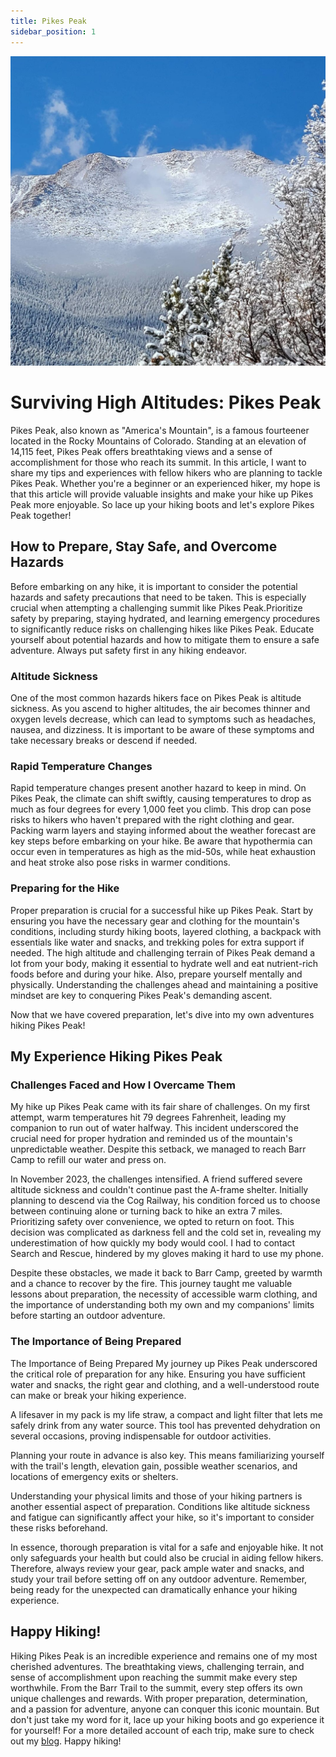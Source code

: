 ```yaml
---
title: Pikes Peak
sidebar_position: 1
---
```


![Pikes Peak](../../static/img/pikes_peak_snow.jpg)

# Surviving High Altitudes: Pikes Peak

Pikes Peak, also known as "America's Mountain", is a famous fourteener located in the Rocky Mountains of Colorado. Standing at an elevation of 14,115 feet, Pikes Peak offers breathtaking views and a sense of accomplishment for those who reach its summit. In this article, I want to share my tips and experiences with fellow hikers who are planning to tackle Pikes Peak. Whether you're a beginner or an experienced hiker, my hope is that this article will provide valuable insights and make your hike up Pikes Peak more enjoyable. So lace up your hiking boots and let's explore Pikes Peak together! 

## How to Prepare, Stay Safe, and Overcome Hazards
Before embarking on any hike, it is important to consider the potential hazards and safety precautions that need to be taken. This is especially crucial when attempting a challenging summit like Pikes Peak.Prioritize safety by preparing, staying hydrated, and learning emergency procedures to significantly reduce risks on challenging hikes like Pikes Peak. Educate yourself about potential hazards and how to mitigate them to ensure a safe adventure. Always put safety first in any hiking endeavor.

### Altitude Sickness
One of the most common hazards hikers face on Pikes Peak is altitude sickness. As you ascend to higher altitudes, the air becomes thinner and oxygen levels decrease, which can lead to symptoms such as headaches, nausea, and dizziness. It is important to be aware of these symptoms and take necessary breaks or descend if needed.

### Rapid Temperature Changes
Rapid temperature changes present another hazard to keep in mind. On Pikes Peak, the climate can shift swiftly, causing temperatures to drop as much as four degrees for every 1,000 feet you climb. This drop can pose risks to hikers who haven't prepared with the right clothing and gear. Packing warm layers and staying informed about the weather forecast are key steps before embarking on your hike. Be aware that hypothermia can occur even in temperatures as high as the mid-50s, while heat exhaustion and heat stroke also pose risks in warmer conditions.

### Preparing for the Hike
Proper preparation is crucial for a successful hike up Pikes Peak. Start by ensuring you have the necessary gear and clothing for the mountain's conditions, including sturdy hiking boots, layered clothing, a backpack with essentials like water and snacks, and trekking poles for extra support if needed. The high altitude and challenging terrain of Pikes Peak demand a lot from your body, making it essential to hydrate well and eat nutrient-rich foods before and during your hike. Also, prepare yourself mentally and physically. Understanding the challenges ahead and maintaining a positive mindset are key to conquering Pikes Peak's demanding ascent.

Now that we have covered preparation, let's dive into my own adventures hiking Pikes Peak!

## My Experience Hiking Pikes Peak

### Challenges Faced and How I Overcame Them
My hike up Pikes Peak came with its fair share of challenges. On my first attempt, warm temperatures hit 79 degrees Fahrenheit, leading my companion to run out of water halfway. This incident underscored the crucial need for proper hydration and reminded us of the mountain's unpredictable weather. Despite this setback, we managed to reach Barr Camp to refill our water and press on.

In November 2023, the challenges intensified. A friend suffered severe altitude sickness and couldn't continue past the A-frame shelter. Initially planning to descend via the Cog Railway, his condition forced us to choose between continuing alone or turning back to hike an extra 7 miles. Prioritizing safety over convenience, we opted to return on foot. This decision was complicated as darkness fell and the cold set in, revealing my underestimation of how quickly my body would cool. I had to contact Search and Rescue, hindered by my gloves making it hard to use my phone.

Despite these obstacles, we made it back to Barr Camp, greeted by warmth and a chance to recover by the fire. This journey taught me valuable lessons about preparation, the necessity of accessible warm clothing, and the importance of understanding both my own and my companions' limits before starting an outdoor adventure.

### The Importance of Being Prepared

The Importance of Being Prepared
My journey up Pikes Peak underscored the critical role of preparation for any hike. Ensuring you have sufficient water and snacks, the right gear and clothing, and a well-understood route can make or break your hiking experience.

A lifesaver in my pack is my life straw, a compact and light filter that lets me safely drink from any water source. This tool has prevented dehydration on several occasions, proving indispensable for outdoor activities.

Planning your route in advance is also key. This means familiarizing yourself with the trail's length, elevation gain, possible weather scenarios, and locations of emergency exits or shelters.

Understanding your physical limits and those of your hiking partners is another essential aspect of preparation. Conditions like altitude sickness and fatigue can significantly affect your hike, so it's important to consider these risks beforehand.

In essence, thorough preparation is vital for a safe and enjoyable hike. It not only safeguards your health but could also be crucial in aiding fellow hikers. Therefore, always review your gear, pack ample water and snacks, and study your trail before setting off on any outdoor adventure. Remember, being ready for the unexpected can dramatically enhance your hiking experience.

## Happy Hiking!
Hiking Pikes Peak is an incredible experience and remains one of my most cherished adventures. The breathtaking views, challenging terrain, and sense of accomplishment upon reaching the summit make every step worthwhile. From the Barr Trail to the summit, every step offers its own unique challenges and rewards. With proper preparation, determination, and a passion for adventure, anyone can conquer this iconic mountain. But don't just take my word for it, lace up your hiking boots and go experience it for yourself! For a more detailed account of each trip, make sure to check out my [blog](https://KershiaMukoro.github.io/blog
). Happy hiking!

